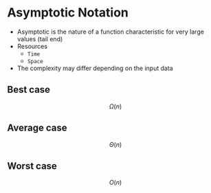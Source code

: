 # Asymptotic Notation

- Asymptotic is the nature of a function characteristic for very large values (tail end)
- Resources
  - `Time`
  - `Space`
- The complexity may differ depending on the input data

## Best case

$$\Omega(n)$$

## Average case

$$\Theta(n)$$

## Worst case

$$O(n)$$
